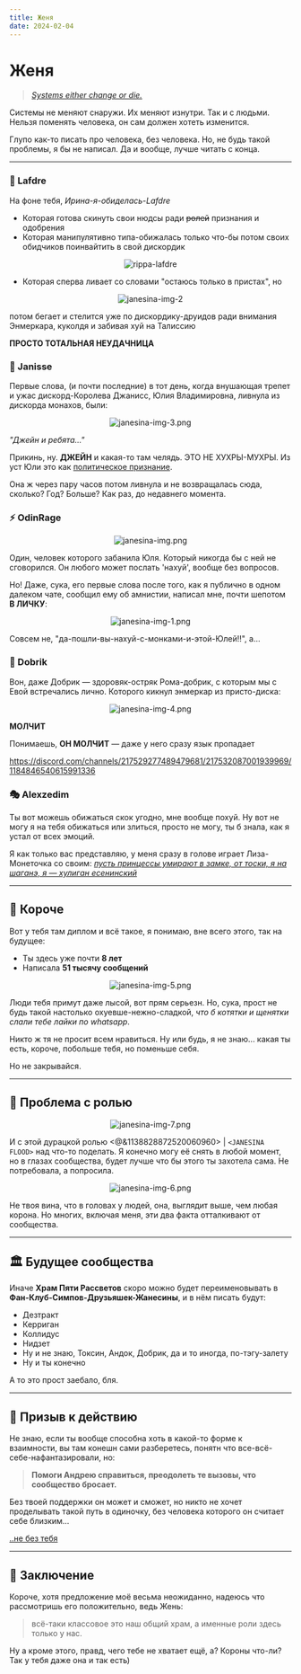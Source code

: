 ```yaml
---
title: Женя
date: 2024-02-04
---
```


# Женя

> *[Systems either change or die.](https://youtu.be/iKl0F640914?t=129)*

Системы не меняют снаружи. Их меняют изнутри. Так и с людьми. Нельзя поменять человека, он сам должен хотеть изменится.

Глупо как-то писать про человека, без человека. Но, не будь такой проблемы, я бы не написал. Да и вообще, лучше читать с конца.

---

### 👑 Lafdre
На фоне тебя, *Ирина-я-обиделась-Lafdre*

- Которая готова скинуть свои нюдсы ради ~~ролей~~ признания и одобрения
- Которая манипулятивно типа-обижалась только что-бы потом своих обидчиков поинвайтить в свой дискордик

<div align="center">

![rippa-lafdre](/images/assets/rippa-lafdre.png)

</div>

- Которая сперва ливает со словами "остаюсь только в пристах", но

<div align="center">

![janesina-img-2](/images/assets/janesina-img-2.png)

</div>

потом бегает и стелится уже по дискордику-друидов ради внимания Энмеркара, куколдя и забивая хуй на Талиссию

**ПРОСТО ТОТАЛЬНАЯ НЕУДАЧНИЦА**

### 👸 Janisse
Первые слова, (и почти последние) в тот день, когда внушающая трепет и ужас дискорд-Королева Джанисс, Юлия Владимировна, ливнула из дискорда монахов, были:

<div align="center">

![janesina-img-3.png](/images/assets/janesina-img-3.png)

</div>

*"Джейн и ребята..."*

Прикинь, ну. **ДЖЕЙН** и какая-то там челядь.
ЭТО НЕ ХУХРЫ-МУХРЫ. Из уст Юли это как [политическое признание](https://ru.wikipedia.org/wiki/Международно-правовое_признание).

Она ж через пару часов потом ливнула и не возвращалась сюда, сколько? Год? Больше? Как раз, до недавнего момента.

### ⚡ OdinRage

<div align="center">

![janesina-img.png](/images/assets/janesina-img.png)

</div>

Один, человек которого забанила Юля. Который никогда бы с ней не сговорился. Он любого может послать 'нахуй', вообще без вопросов.

Но! Даже, сука, его первые слова после того, как я публично в одном далеком чате, сообщил ему об амнистии, написал мне, почти шепотом **В ЛИЧКУ**:

<div align="center">

![janesina-img-1.png](/images/assets/janesina-img-1.png)

</div>

Совсем не, "да-пошли-вы-нахуй-с-монками-и-этой-Юлей!!", а...

### 🤡 Dobrik
Вон, даже Добрик — здоровяк-остряк Рома-добрик, с которым мы с Евой встречались лично. Которого кикнул энмеркар из присто-диска:

<div align="center">

![janesina-img-4.png](/images/assets/janesina-img-4.png)

</div>

**МОЛЧИТ**

Понимаешь, **ОН МОЛЧИТ** — даже у него сразу язык пропадает

https://discord.com/channels/217529277489479681/217532087001939969/1184846540615991336

### 🎭 Alexzedim
Ты вот можешь обижаться скок угодно, мне вообще похуй. Ну вот не могу я на тебя обижаться или злиться, просто не могу, ты б знала, как я устал от всех эмоций.

Я как только вас представляю, у меня сразу в голове играет Лиза-Монеточка со своим:
*[пусть принцессы умирают в замке, от тоски, я на шаганэ, я — хулиган есенинский](https://www.youtube.com/watch?v=b5YGwF0eVuA)*

---

## 💭 Короче

Вот у тебя там диплом и всё такое, я понимаю, вне всего этого, так на будущее:
- Ты здесь уже почти **8 лет**
- Написала **51 тысячу сообщений**

<div align="center">

![janesina-img-5.png](/images/assets/janesina-img-5.png)

</div>

Люди тебя примут даже лысой, вот прям серьезн. Но, сука, прост не будь такой настолько охуевше-нежно-сладкой, *что б котятки и щенятки слали тебе лайки по whatsapp*.

Никто ж тя не просит всем нравиться. Ну или будь, я не знаю... какая ты есть, короче, побольше тебя, но поменьше себя.

Но не закрывайся.

---

## 👑 Проблема с ролью

<div align="center">

![janesina-img-7.png](/images/assets/janesina-img-7.png)

</div>

И с этой дурацкой ролью <@&1138828872520060960> | `<JANESINA FLOOD>` над что-то поделать. Я конечно могу её снять в любой момент, но в глазах сообщества, будет лучше что бы этого ты захотела сама. Не потребовала, а попросила.

<div align="center">

![janesina-img-6.png](/images/assets/janesina-img-6.png)

</div>

Не твоя вина, что в головах у людей, она, выглядит выше, чем любая корона. Но многих, включая меня, эти два факта отталкивают от сообщества.

---

## 🏛️ Будущее сообщества

Иначе **Храм Пяти Рассветов** скоро можно будет переименовывать в **Фан-Клуб-Симпов-Друзьяшек-Жанесины**, и в нём писать будут:
- Дезтракт
- Керриган  
- Коллидус
- Нидзет
- Ну и не знаю, Токсин, Андок, Добрик, да и то иногда, по-тэгу-залету
- Ну и ты конечно

А то это прост заебало, бля.

---

## 🤝 Призыв к действию

Не знаю, если ты вообще способна хоть в какой-то форме к взаимности, вы там конешн сами разберетесь, понятн что все-всё-себе-нафантазировали, но:

> **Помоги Андрею справиться, преодолеть те вызовы, что сообщество бросает.** 

Без твоей поддержки он может и сможет, но никто не хочет проделывать такой путь в одиночку, без человека которого он считает себе близким...

[..не без тебя](https://youtu.be/LKZ7ygLTR0g?t=157)

---

## 💝 Заключение

Короче, хотя предложение моё весьма неожиданно, надеюсь что рассмотришь его положительно, ведь Жень:

> всё-таки классовое это наш общий храм, а именные роли здесь только у нас.

Ну а кроме этого, правд, чего тебе не хватает ещё, а? Короны что-ли? Так у тебя даже она и так есть)


